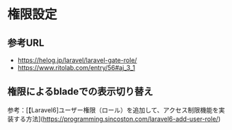# 権限設定

## 参考URL
- https://helog.jp/laravel/laravel-gate-role/
- https://www.ritolab.com/entry/56#aj_3_1

## 権限によるbladeでの表示切り替え

参考：[【Laravel6]ユーザー権限（ロール）を追加して、アクセス制限機能を実装する方法](https://programming.sincoston.com/laravel6-add-user-role/)